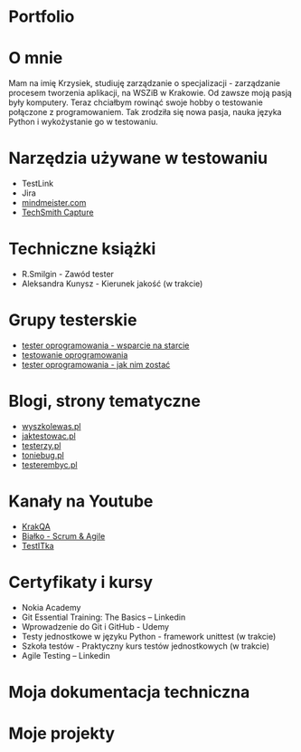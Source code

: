 # Portfolio

# O mnie
Mam na imię Krzysiek, studiuję zarządzanie o specjalizacji - zarządzanie procesem tworzenia aplikacji, na WSZiB w Krakowie. Od zawsze moją pasją były komputery. Teraz chciałbym rowinąć swoje hobby o testowanie połączone z programowaniem. Tak zrodziła się nowa pasja, nauka języka Python i wykożystanie go w testowaniu. 

# Narzędzia używane w testowaniu
* TestLink
* Jira
* [mindmeister.com](http://mindmeister.com)
* [TechSmith Capture](https://www.techsmith.com/jing-tool.html)

# Techniczne książki
* R.Smilgin - Zawód tester
* Aleksandra Kunysz - Kierunek jakość (w trakcie)

# Grupy testerskie
* [tester oprogramowania - wsparcie na starcie](https://www.facebook.com/groups/417833158717454)
* [testowanie oprogramowania](https://www.facebook.com/groups/141683635854223)
* [tester oprogramowania - jak nim zostać](https://www.facebook.com/groups/531570473876610)

# Blogi, strony tematyczne
* [wyszkolewas.pl](wyszkolewas.pl)
* [jaktestowac.pl](http://jaktestowac.pl)
* [testerzy.pl](http://testerzy.pl)
* [toniebug.pl](http://toniebug.pl)
* [testerembyc.pl](http://testerembyc.pl)

# Kanały na Youtube
* [KrakQA](https://www.youtube.com/channel/UC2TW4uIO9ayvdwTATBtBWKA)
* [Białko - Scrum & Agile](https://www.youtube.com/channel/UCs4xABN1TlXW1sr_e8GL-xQ)
* [TestITka](https://www.youtube.com/channel/UCrl6b8MxVxuW06Jba0XYZSg)

# Certyfikaty i kursy
* Nokia Academy 
* Git Essential Training: The Basics – Linkedin
* Wprowadzenie do Git i GitHub - Udemy
* Testy jednostkowe w języku Python - framework unittest (w trakcie)
* Szkoła testów - Praktyczny kurs testów jednostkowych (w trakcie)
* Agile Testing – Linkedin

# Moja dokumentacja techniczna

# Moje projekty
